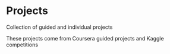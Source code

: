 # Projects
Collection of guided and individual projects 

These projects come from Coursera guided projects and Kaggle competitions
